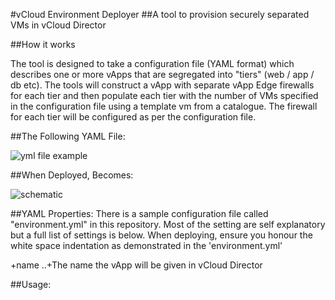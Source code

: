 #vCloud Environment Deployer
##A tool to provision securely separated VMs in vCloud Director

##How it works

The tool is designed to take a configuration file (YAML format) which describes one or more vApps that are segregated into "tiers" (web / app / db etc). The tools will construct a vApp with separate vApp Edge firewalls for each tier and then populate each tier with the number of VMs specified in the configuration file using a template vm from a catalogue.
The firewall for each tier will be configured as per the configuration file.

##The Following YAML File:

![yml file example](https://github.com/tlawrence/scripts/blob/master/3tier_demo/images/yaml_file.jpg)

##When Deployed, Becomes:

![schematic](https://github.com/tlawrence/scripts/blob/master/3tier_demo/images/deployed_vapp.jpg)

##YAML Properties:
There is a sample configuration file called "environment.yml" in this repository. Most of the setting are self explanatory but a full list of settings is below. When deploying, ensure you honour the white space indentation as demonstrated in the 'environment.yml'

+name
..+The name the vApp will be given in vCloud Director



##Usage:


